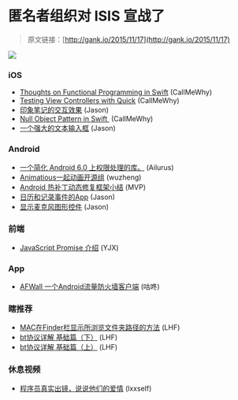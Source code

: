 # 匿名者组织对 ISIS 宣战了

> 原文链接：[http://gank.io/2015/11/17](http://gank.io/2015/11/17)

![](http://ww4.sinaimg.cn/large/7a8aed7bjw1ey3ptkta45j20hs0qomzy.jpg)

### iOS

* [Thoughts on Functional Programming in Swift](http://natashatherobot.com/functional) (CallMeWhy)
* [Testing View Controllers with Quick](https://realm.io/news/rachel) (CallMeWhy)
* [印象笔记的交互效果](https://github.com/allsome/LSYevernote) (Jason)
* [Null Object Pattern in Swift&nbsp;](https://medium.com/swift) (CallMeWhy)
* [一个强大的文本输入框](https://github.com/thefuntasty/TFBubbleItUp) (Jason)

### Android

* [一个简化 Android 6.0 上权限处理的库。](https://github.com/k0shk0sh/PermissionHelper) (Ailurus)
* [Animatious一起动画开源组](https://github.com/Animatious/awesome) (wuzheng)
* [Android 热补丁动态修复框架小结](http://blog.csdn.net/lmj623565791/article/details/49883661) (MVP)
* [日历和记录事件的App](https://github.com/Tibolte/AgendaCalendarView) (Jason)
* [显示麦克风图形控件](https://github.com/FireZenk/AudioWaves) (Jason)

### 前端

* [JavaScript Promise 介绍](http://liubin.github.io/promises) (YJX)

### App

* [AFWall 一个Android流量防火墙客户端](https://github.com/ukanth/afwall) (咕咚)

### 瞎推荐

* [MAC在Finder栏显示所浏览文件夹路径的方法](http://www.xitongzhijia.net/xtjc/20150129/36428.html) (LHF)
* [bt协议详解 基础篇（下）](http://www.codercdn.com/btbasictwo.html) (LHF)
* [bt协议详解 基础篇（上）](http://www.codercdn.com/btbasicone.html) (LHF)

### 休息视频

* [程序员真实出镜，说说他们的爱情](http://v.youku.com/v_show/id_XMTM4Mjc0MTA2MA==.html?from=y1.7) (lxxself)

